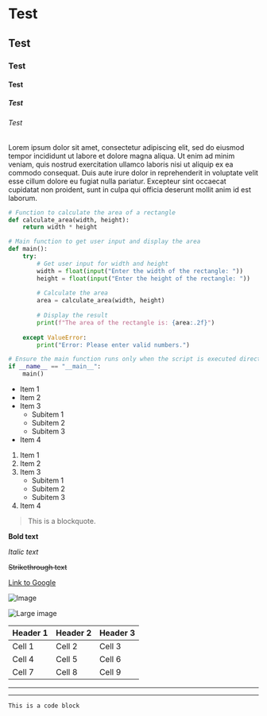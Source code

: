# Test

## Test

### Test

#### Test

##### Test

###### Test

Lorem ipsum dolor sit amet, consectetur adipiscing elit, sed do eiusmod tempor incididunt ut labore et dolore magna aliqua. Ut enim ad minim veniam, quis nostrud exercitation ullamco laboris nisi ut aliquip ex ea commodo consequat. Duis aute irure dolor in reprehenderit in voluptate velit esse cillum dolore eu fugiat nulla pariatur. Excepteur sint occaecat cupidatat non proident, sunt in culpa qui officia deserunt mollit anim id est laborum.

```python
# Function to calculate the area of a rectangle
def calculate_area(width, height):
    return width * height

# Main function to get user input and display the area
def main():
    try:
        # Get user input for width and height
        width = float(input("Enter the width of the rectangle: "))
        height = float(input("Enter the height of the rectangle: "))
        
        # Calculate the area
        area = calculate_area(width, height)
        
        # Display the result
        print(f"The area of the rectangle is: {area:.2f}")
    
    except ValueError:
        print("Error: Please enter valid numbers.")

# Ensure the main function runs only when the script is executed directly
if __name__ == "__main__":
    main()
```

- Item 1
- Item 2
- Item 3
    * Subitem 1
    * Subitem 2
    * Subitem 3
- Item 4

1. Item 1
2. Item 2
3. Item 3
    * Subitem 1
    * Subitem 2
    * Subitem 3
4. Item 4

> This is a blockquote.

**Bold text**

*Italic text*

~~Strikethrough text~~

[Link to Google](https://www.google.com)

![Image](https://via.placeholder.com/150)

![Large image](https://via.placeholder.com/1000)


| Header 1 | Header 2 | Header 3 |
|----------|----------|----------|
| Cell 1   | Cell 2   | Cell 3   |
| Cell 4   | Cell 5   | Cell 6   |
| Cell 7   | Cell 8   | Cell 9   |

---

***

```
This is a code block
```
